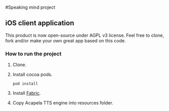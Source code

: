 #Speaking mind project
## iOS client application

This product is now open-source under AGPL v3 license. 
Feel free to clone, fork and/or make your own great app based on this code.

### How to run the project
1. Clone.
2. Install cocoa pods.

 	``` pod install ``` 

3. Install [Fabric](https://get.fabric.io/).
4. Copy Acapela TTS engine into resources folder.